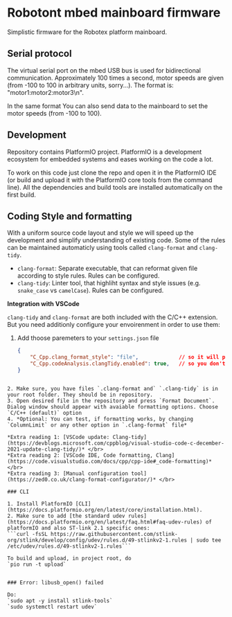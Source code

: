 # Robotont mbed mainboard firmware

Simplistic firmware for the Robotex platform mainboard.

## Serial protocol

The virtual serial port on the mbed USB bus is used for bidirectional communication. Approximately 100 times a second, motor speeds are given (from -100 to 100 in arbitrary units, sorry...). The format is: "motor1:motor2:motor3\n".

In the same format You can also send data to the mainboard to set the motor speeds (from -100 to 100).

## Development

Repository contains PlatformIO project. PlatformIO is a development ecosystem for embedded systems and eases working on the code a lot.

To work on this code just clone the repo and open it in the PlatformIO IDE (or build and upload it with the PlatformIO core tools from the command line). All the dependencies and build tools are installed automatically on the first build.

## Coding Style and formatting

With a uniform source code layout and style we will speed up the development and simplify understanding of existing code. 
Some of the rules can be maintained automaticly using tools called `clang-format` and `clang-tidy`. </br>
    
  - `clang-format`: Separate executable, that can reformat given file according to style rules. Rules can be configured.
  - `clang-tidy`: Linter tool, that highliht syntax and style issues (e.g. `snake_case` vs `camelCase`). Rules can be configured.

**Integration with VSCode** 

`clang-tidy` and `clang-format` are both included with the C/C++ extension. But you need additionly configure your envoirenment in order to use them:

 1. Add thoose paremeters to your `settings.json` file
    ```json
    {
        "C_Cpp.clang_format_style": "file",             // so it will parse file named ".clang-format"
        "C_Cpp.codeAnalysis.clangTidy.enabled": true,   // so you don't need invoke "Run Code Analysis" command manually
    }
   ```
   
 2. Make sure, you have files `.clang-format and` `.clang-tidy` is in your root folder. They should be in repository.
 3. Open desired file in the repository and press `Format Document`.  Dialog window should appear with avaiable formatting options. Choose `C/C++ (default)` option
 4. *Optional: You can test, if formatting works, by changing `ColumnLimit` or any other option in `.clang-format` file* 

 *Extra reading 1: [VSCode update: Clang-tidy](https://devblogs.microsoft.com/cppblog/visual-studio-code-c-december-2021-update-clang-tidy/)* </br>
 *Extra reading 2: [VSCode IDE, Code formatting, Clang](https://code.visualstudio.com/docs/cpp/cpp-ide#_code-formatting)* </br>
 *Extra reading 3: [Manual configuration tool](https://zed0.co.uk/clang-format-configurator/)* </br>

### CLI

1. Install PlatformIO [CLI](https://docs.platformio.org/en/latest/core/installation.html).
2. Make sure to add [the standard udev rules](https://docs.platformio.org/en/latest/faq.html#faq-udev-rules) of platformIO and also ST-link 2.1 specific ones:
```curl -fsSL https://raw.githubusercontent.com/stlink-org/stlink/develop/config/udev/rules.d/49-stlinkv2-1.rules | sudo tee /etc/udev/rules.d/49-stlinkv2-1.rules```

To build and upload, in project root, do
`pio run -t upload`


### Error: libusb_open() failed

Do:
`sudo apt -y install stlink-tools`
`sudo systemctl restart udev`
